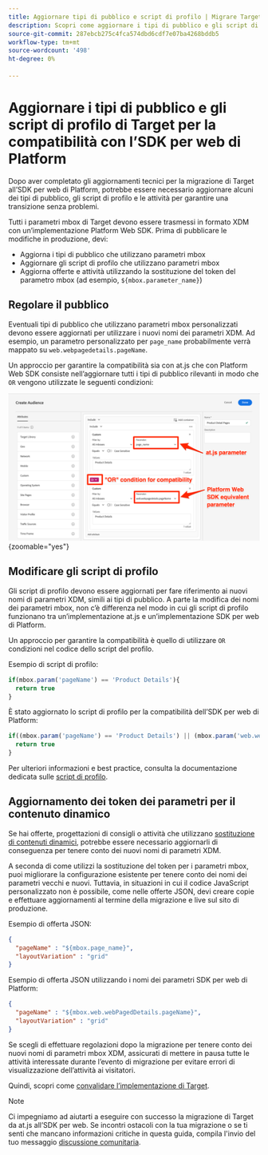 ```yaml
---
title: Aggiornare tipi di pubblico e script di profilo | Migrare Target da at.js 2.x all’SDK per web
description: Scopri come aggiornare i tipi di pubblico e gli script di profilo di Adobe Target per garantire la compatibilità con Experience Platform Web SDK.
source-git-commit: 287ebcb275c4fca574dbd6cdf7e07ba4268bddb5
workflow-type: tm+mt
source-wordcount: '498'
ht-degree: 0%

---
```


# Aggiornare i tipi di pubblico e gli script di profilo di Target per la compatibilità con l’SDK per web di Platform

Dopo aver completato gli aggiornamenti tecnici per la migrazione di Target all’SDK per web di Platform, potrebbe essere necessario aggiornare alcuni dei tipi di pubblico, gli script di profilo e le attività per garantire una transizione senza problemi.

Tutti i parametri mbox di Target devono essere trasmessi in formato XDM con un’implementazione Platform Web SDK. Prima di pubblicare le modifiche in produzione, devi:

* Aggiorna i tipi di pubblico che utilizzano parametri mbox
* Aggiornare gli script di profilo che utilizzano parametri mbox
* Aggiorna offerte e attività utilizzando la sostituzione del token del parametro mbox (ad esempio, `${mbox.parameter_name}`)

## Regolare il pubblico

Eventuali tipi di pubblico che utilizzano parametri mbox personalizzati devono essere aggiornati per utilizzare i nuovi nomi dei parametri XDM. Ad esempio, un parametro personalizzato per `page_name` probabilmente verrà mappato su `web.webpagedetails.pageName`.

Un approccio per garantire la compatibilità sia con at.js che con Platform Web SDK consiste nell’aggiornare tutti i tipi di pubblico rilevanti in modo che `OR` vengono utilizzate le seguenti condizioni:

![Come visualizzare l’aggiornamento di un pubblico Target per la compatibilità dell’SDK per web di Platform](assets/target-audience-update.png){zoomable=&quot;yes&quot;}

## Modificare gli script di profilo

Gli script di profilo devono essere aggiornati per fare riferimento ai nuovi nomi di parametri XDM, simili ai tipi di pubblico. A parte la modifica dei nomi dei parametri mbox, non c’è differenza nel modo in cui gli script di profilo funzionano tra un’implementazione at.js e un’implementazione SDK per web di Platform.

Un approccio per garantire la compatibilità è quello di utilizzare `OR` condizioni nel codice dello script del profilo.

Esempio di script di profilo:

```Javascript
if(mbox.param('pageName') == 'Product Details'){
  return true
}
```

È stato aggiornato lo script di profilo per la compatibilità dell’SDK per web di Platform:

```Javascript
if((mbox.param('pageName') == 'Product Details') || (mbox.param('web.webPageDetails.pageName') =='Product Details')){
  return true
}
```

Per ulteriori informazioni e best practice, consulta la documentazione dedicata sulle [script di profilo](https://experienceleague.adobe.com/docs/target/using/audiences/visitor-profiles/profile-parameters.html).

## Aggiornamento dei token dei parametri per il contenuto dinamico

Se hai offerte, progettazioni di consigli o attività che utilizzano [sostituzione di contenuti dinamici](https://experienceleague.adobe.com/docs/target/using/experiences/offers/passing-profile-attributes-to-the-html-offer.html), potrebbe essere necessario aggiornarli di conseguenza per tenere conto dei nuovi nomi di parametri XDM.

A seconda di come utilizzi la sostituzione del token per i parametri mbox, puoi migliorare la configurazione esistente per tenere conto dei nomi dei parametri vecchi e nuovi. Tuttavia, in situazioni in cui il codice JavaScript personalizzato non è possibile, come nelle offerte JSON, devi creare copie e effettuare aggiornamenti al termine della migrazione e live sul sito di produzione.

Esempio di offerta JSON:

```JSON
{
  "pageName" : "${mbox.page_name}",
  "layoutVariation" : "grid"
}
```

Esempio di offerta JSON utilizzando i nomi dei parametri SDK per web di Platform:

```JSON
{
  "pageName" : "${mbox.web.webPagedDetails.pageName}",
  "layoutVariation" : "grid"
}
```

Se scegli di effettuare regolazioni dopo la migrazione per tenere conto dei nuovi nomi di parametri mbox XDM, assicurati di mettere in pausa tutte le attività interessate durante l’evento di migrazione per evitare errori di visualizzazione dell’attività ai visitatori.

Quindi, scopri come [convalidare l’implementazione di Target](validate.md).

>[!NOTE]
>
>Ci impegniamo ad aiutarti a eseguire con successo la migrazione di Target da at.js all’SDK per web. Se incontri ostacoli con la tua migrazione o se ti senti che mancano informazioni critiche in questa guida, compila l&#39;invio del tuo messaggio [discussione comunitaria](https://experienceleaguecommunities.adobe.com/t5/adobe-experience-platform-data/tutorial-discussion-migrate-target-from-at-js-to-web-sdk/m-p/575587#M463).